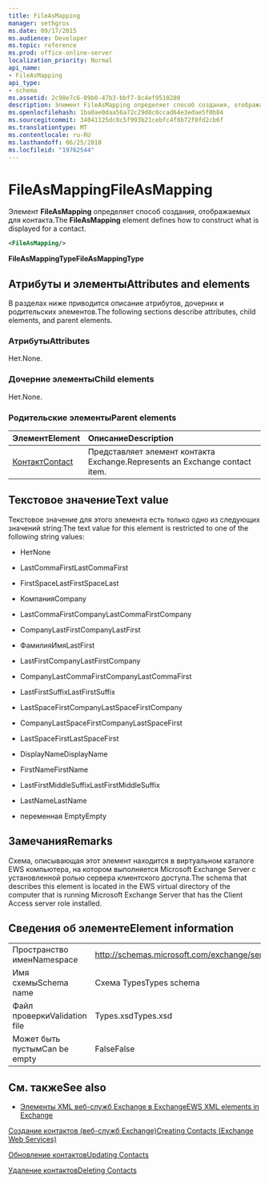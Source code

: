 ```yaml
---
title: FileAsMapping
manager: sethgros
ms.date: 09/17/2015
ms.audience: Developer
ms.topic: reference
ms.prod: office-online-server
localization_priority: Normal
api_name:
- FileAsMapping
api_type:
- schema
ms.assetid: 2c98e7c6-09b0-47b3-bbf7-8c4ef9510280
description: Элемент FileAsMapping определяет способ создания, отображаемых для контакта.
ms.openlocfilehash: 1ba0ae0daa56a72c29d8c0ccad64e3edae5f0b84
ms.sourcegitcommit: 34041125dc8c5f993b21cebfc4f8b72f0fd2cb6f
ms.translationtype: MT
ms.contentlocale: ru-RU
ms.lasthandoff: 06/25/2018
ms.locfileid: "19762544"
---
```

# <a name="fileasmapping"></a><span data-ttu-id="0d267-103">FileAsMapping</span><span class="sxs-lookup"><span data-stu-id="0d267-103">FileAsMapping</span></span>

<span data-ttu-id="0d267-104">Элемент **FileAsMapping** определяет способ создания, отображаемых для контакта.</span><span class="sxs-lookup"><span data-stu-id="0d267-104">The **FileAsMapping** element defines how to construct what is displayed for a contact.</span></span> 
  
```xml
<FileAsMapping/>
```

 <span data-ttu-id="0d267-105">**FileAsMappingType**</span><span class="sxs-lookup"><span data-stu-id="0d267-105">**FileAsMappingType**</span></span>
## <a name="attributes-and-elements"></a><span data-ttu-id="0d267-106">Атрибуты и элементы</span><span class="sxs-lookup"><span data-stu-id="0d267-106">Attributes and elements</span></span>

<span data-ttu-id="0d267-107">В разделах ниже приводится описание атрибутов, дочерних и родительских элементов.</span><span class="sxs-lookup"><span data-stu-id="0d267-107">The following sections describe attributes, child elements, and parent elements.</span></span>
  
### <a name="attributes"></a><span data-ttu-id="0d267-108">Атрибуты</span><span class="sxs-lookup"><span data-stu-id="0d267-108">Attributes</span></span>

<span data-ttu-id="0d267-109">Нет.</span><span class="sxs-lookup"><span data-stu-id="0d267-109">None.</span></span>
  
### <a name="child-elements"></a><span data-ttu-id="0d267-110">Дочерние элементы</span><span class="sxs-lookup"><span data-stu-id="0d267-110">Child elements</span></span>

<span data-ttu-id="0d267-111">Нет.</span><span class="sxs-lookup"><span data-stu-id="0d267-111">None.</span></span>
  
### <a name="parent-elements"></a><span data-ttu-id="0d267-112">Родительские элементы</span><span class="sxs-lookup"><span data-stu-id="0d267-112">Parent elements</span></span>

|<span data-ttu-id="0d267-113">**Элемент**</span><span class="sxs-lookup"><span data-stu-id="0d267-113">**Element**</span></span>|<span data-ttu-id="0d267-114">**Описание**</span><span class="sxs-lookup"><span data-stu-id="0d267-114">**Description**</span></span>|
|:-----|:-----|
|[<span data-ttu-id="0d267-115">Контакт</span><span class="sxs-lookup"><span data-stu-id="0d267-115">Contact</span></span>](contact.md) <br/> |<span data-ttu-id="0d267-116">Представляет элемент контакта Exchange.</span><span class="sxs-lookup"><span data-stu-id="0d267-116">Represents an Exchange contact item.</span></span>  <br/> |
   
## <a name="text-value"></a><span data-ttu-id="0d267-117">Текстовое значение</span><span class="sxs-lookup"><span data-stu-id="0d267-117">Text value</span></span>

<span data-ttu-id="0d267-118">Текстовое значение для этого элемента есть только одно из следующих значений string:</span><span class="sxs-lookup"><span data-stu-id="0d267-118">The text value for this element is restricted to one of the following string values:</span></span>
  
- <span data-ttu-id="0d267-119">Нет</span><span class="sxs-lookup"><span data-stu-id="0d267-119">None</span></span>
    
- <span data-ttu-id="0d267-120">LastCommaFirst</span><span class="sxs-lookup"><span data-stu-id="0d267-120">LastCommaFirst</span></span>
    
- <span data-ttu-id="0d267-121">FirstSpaceLast</span><span class="sxs-lookup"><span data-stu-id="0d267-121">FirstSpaceLast</span></span>
    
- <span data-ttu-id="0d267-122">Компания</span><span class="sxs-lookup"><span data-stu-id="0d267-122">Company</span></span>
    
- <span data-ttu-id="0d267-123">LastCommaFirstCompany</span><span class="sxs-lookup"><span data-stu-id="0d267-123">LastCommaFirstCompany</span></span>
    
- <span data-ttu-id="0d267-124">CompanyLastFirst</span><span class="sxs-lookup"><span data-stu-id="0d267-124">CompanyLastFirst</span></span>
    
- <span data-ttu-id="0d267-125">ФамилияИмя</span><span class="sxs-lookup"><span data-stu-id="0d267-125">LastFirst</span></span>
    
- <span data-ttu-id="0d267-126">LastFirstCompany</span><span class="sxs-lookup"><span data-stu-id="0d267-126">LastFirstCompany</span></span>
    
- <span data-ttu-id="0d267-127">CompanyLastCommaFirst</span><span class="sxs-lookup"><span data-stu-id="0d267-127">CompanyLastCommaFirst</span></span>
    
- <span data-ttu-id="0d267-128">LastFirstSuffix</span><span class="sxs-lookup"><span data-stu-id="0d267-128">LastFirstSuffix</span></span>
    
- <span data-ttu-id="0d267-129">LastSpaceFirstCompany</span><span class="sxs-lookup"><span data-stu-id="0d267-129">LastSpaceFirstCompany</span></span>
    
- <span data-ttu-id="0d267-130">CompanyLastSpaceFirst</span><span class="sxs-lookup"><span data-stu-id="0d267-130">CompanyLastSpaceFirst</span></span>
    
- <span data-ttu-id="0d267-131">LastSpaceFirst</span><span class="sxs-lookup"><span data-stu-id="0d267-131">LastSpaceFirst</span></span>
    
- <span data-ttu-id="0d267-132">DisplayName</span><span class="sxs-lookup"><span data-stu-id="0d267-132">DisplayName</span></span>
    
- <span data-ttu-id="0d267-133">FirstName</span><span class="sxs-lookup"><span data-stu-id="0d267-133">FirstName</span></span>
    
- <span data-ttu-id="0d267-134">LastFirstMiddleSuffix</span><span class="sxs-lookup"><span data-stu-id="0d267-134">LastFirstMiddleSuffix</span></span>
    
- <span data-ttu-id="0d267-135">LastName</span><span class="sxs-lookup"><span data-stu-id="0d267-135">LastName</span></span>
    
- <span data-ttu-id="0d267-136">переменная Empty</span><span class="sxs-lookup"><span data-stu-id="0d267-136">Empty</span></span>
    
## <a name="remarks"></a><span data-ttu-id="0d267-137">Замечания</span><span class="sxs-lookup"><span data-stu-id="0d267-137">Remarks</span></span>

<span data-ttu-id="0d267-138">Схема, описывающая этот элемент находится в виртуальном каталоге EWS компьютера, на котором выполняется Microsoft Exchange Server с установленной ролью сервера клиентского доступа.</span><span class="sxs-lookup"><span data-stu-id="0d267-138">The schema that describes this element is located in the EWS virtual directory of the computer that is running Microsoft Exchange Server that has the Client Access server role installed.</span></span>
  
## <a name="element-information"></a><span data-ttu-id="0d267-139">Сведения об элементе</span><span class="sxs-lookup"><span data-stu-id="0d267-139">Element information</span></span>

|||
|:-----|:-----|
|<span data-ttu-id="0d267-140">Пространство имен</span><span class="sxs-lookup"><span data-stu-id="0d267-140">Namespace</span></span>  <br/> |http://schemas.microsoft.com/exchange/services/2006/types  <br/> |
|<span data-ttu-id="0d267-141">Имя схемы</span><span class="sxs-lookup"><span data-stu-id="0d267-141">Schema name</span></span>  <br/> |<span data-ttu-id="0d267-142">Схема Types</span><span class="sxs-lookup"><span data-stu-id="0d267-142">Types schema</span></span>  <br/> |
|<span data-ttu-id="0d267-143">Файл проверки</span><span class="sxs-lookup"><span data-stu-id="0d267-143">Validation file</span></span>  <br/> |<span data-ttu-id="0d267-144">Types.xsd</span><span class="sxs-lookup"><span data-stu-id="0d267-144">Types.xsd</span></span>  <br/> |
|<span data-ttu-id="0d267-145">Может быть пустым</span><span class="sxs-lookup"><span data-stu-id="0d267-145">Can be empty</span></span>  <br/> |<span data-ttu-id="0d267-146">False</span><span class="sxs-lookup"><span data-stu-id="0d267-146">False</span></span>  <br/> |
   
## <a name="see-also"></a><span data-ttu-id="0d267-147">См. также</span><span class="sxs-lookup"><span data-stu-id="0d267-147">See also</span></span>



- [<span data-ttu-id="0d267-148">Элементы XML веб-служб Exchange в Exchange</span><span class="sxs-lookup"><span data-stu-id="0d267-148">EWS XML elements in Exchange</span></span>](ews-xml-elements-in-exchange.md)


[<span data-ttu-id="0d267-149">Создание контактов (веб-служб Exchange)</span><span class="sxs-lookup"><span data-stu-id="0d267-149">Creating Contacts (Exchange Web Services)</span></span>](http://msdn.microsoft.com/library/4845917e-70d1-481c-bbd7-011ec6571789%28Office.15%29.aspx)
  
[<span data-ttu-id="0d267-150">Обновление контактов</span><span class="sxs-lookup"><span data-stu-id="0d267-150">Updating Contacts</span></span>](http://msdn.microsoft.com/library/9a865953-b94a-4229-b632-2dee433314be%28Office.15%29.aspx)
  
[<span data-ttu-id="0d267-151">Удаление контактов</span><span class="sxs-lookup"><span data-stu-id="0d267-151">Deleting Contacts</span></span>](http://msdn.microsoft.com/library/fcc3dc84-cd3e-455e-a1a7-ae6921c9b588%28Office.15%29.aspx)

